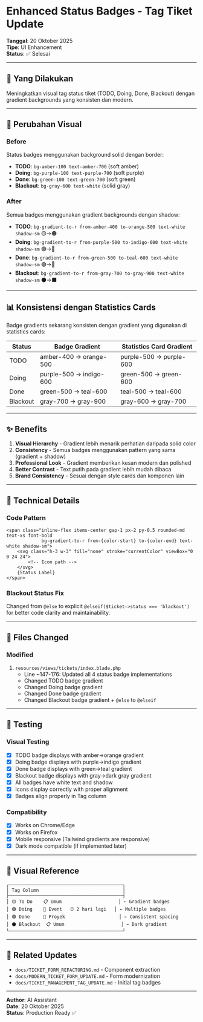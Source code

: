 # Enhanced Status Badges - Tag Tiket Update

**Tanggal**: 20 Oktober 2025  
**Tipe**: UI Enhancement  
**Status**: ✅ Selesai

---

## 🎯 Yang Dilakukan

Meningkatkan visual tag status tiket (TODO, Doing, Done, Blackout) dengan gradient backgrounds yang konsisten dan modern.

---

## 🎨 Perubahan Visual

### Before
Status badges menggunakan background solid dengan border:
- **TODO**: `bg-amber-100 text-amber-700` (soft amber)
- **Doing**: `bg-purple-100 text-purple-700` (soft purple)
- **Done**: `bg-green-100 text-green-700` (soft green)
- **Blackout**: `bg-gray-600 text-white` (solid gray)

### After
Semua badges menggunakan gradient backgrounds dengan shadow:
- **TODO**: `bg-gradient-to-r from-amber-400 to-orange-500 text-white shadow-sm` 🟡→🟠
- **Doing**: `bg-gradient-to-r from-purple-500 to-indigo-600 text-white shadow-sm` 🟣→🔵
- **Done**: `bg-gradient-to-r from-green-500 to-teal-600 text-white shadow-sm` 🟢→🩵
- **Blackout**: `bg-gradient-to-r from-gray-700 to-gray-900 text-white shadow-sm` ⚫→⬛

---

## 📊 Konsistensi dengan Statistics Cards

Badge gradients sekarang konsisten dengan gradient yang digunakan di statistics cards:

| Status | Badge Gradient | Statistics Card Gradient |
|--------|---------------|--------------------------|
| TODO | amber-400 → orange-500 | purple-500 → purple-600 |
| Doing | purple-500 → indigo-600 | green-500 → green-600 |
| Done | green-500 → teal-600 | teal-500 → teal-600 |
| Blackout | gray-700 → gray-900 | gray-600 → gray-700 |

---

## ✨ Benefits

1. **Visual Hierarchy** - Gradient lebih menarik perhatian daripada solid color
2. **Consistency** - Semua badges menggunakan pattern yang sama (gradient + shadow)
3. **Professional Look** - Gradient memberikan kesan modern dan polished
4. **Better Contrast** - Text putih pada gradient lebih mudah dibaca
5. **Brand Consistency** - Sesuai dengan style cards dan komponen lain

---

## 🔧 Technical Details

### Code Pattern
```blade
<span class="inline-flex items-center gap-1 px-2 py-0.5 rounded-md text-xs font-bold 
             bg-gradient-to-r from-{color-start} to-{color-end} text-white shadow-sm">
    <svg class="h-3 w-3" fill="none" stroke="currentColor" viewBox="0 0 24 24">
        <!-- Icon path -->
    </svg>
    {Status Label}
</span>
```

### Blackout Status Fix
Changed from `@else` to explicit `@elseif($ticket->status === 'blackout')` for better code clarity and maintainability.

---

## 📝 Files Changed

### Modified
1. `resources/views/tickets/index.blade.php`
   - Line ~147-176: Updated all 4 status badge implementations
   - Changed TODO badge gradient
   - Changed Doing badge gradient  
   - Changed Done badge gradient
   - Changed Blackout badge gradient + `@else` to `@elseif`

---

## 🧪 Testing

### Visual Testing
- [x] TODO badge displays with amber→orange gradient
- [x] Doing badge displays with purple→indigo gradient
- [x] Done badge displays with green→teal gradient
- [x] Blackout badge displays with gray→dark gray gradient
- [x] All badges have white text and shadow
- [x] Icons display correctly with proper alignment
- [x] Badges align properly in Tag column

### Compatibility
- [x] Works on Chrome/Edge
- [x] Works on Firefox
- [x] Mobile responsive (Tailwind gradients are responsive)
- [x] Dark mode compatible (if implemented later)

---

## 🎨 Visual Reference

```
┌──────────────────────────────────────────┐
│ Tag Column                               │
├──────────────────────────────────────────┤
│ 🟡 To Do    📋 Umum                     │ ← Gradient badges
│ 🟣 Doing    📅 Event   ⏰ 2 hari lagi   │ ← Multiple badges
│ 🟢 Done     📁 Proyek                    │ ← Consistent spacing
│ ⚫ Blackout  📋 Umum                     │ ← Dark gradient
└──────────────────────────────────────────┘
```

---

## 🔗 Related Updates

- `docs/TICKET_FORM_REFACTORING.md` - Component extraction
- `docs/MODERN_TICKET_FORM_UPDATE.md` - Form modernization
- `docs/TICKET_MANAGEMENT_TAG_UPDATE.md` - Initial tag badges

---

**Author**: AI Assistant  
**Date**: 20 Oktober 2025  
**Status**: Production Ready ✅

